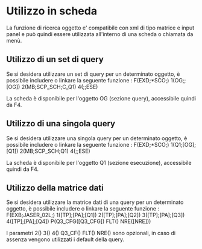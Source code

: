 # Utilizzo in scheda

La funzione di ricerca oggetto e' compatibile con xml di tipo matrice e input panel e può quindi
essere utilizzata all'interno di una scheda o chiamata da menù.

## Utilizzo di un set di query
Se si desidera utilizzare un set di query per un determinato oggetto, è possibile includere
o linkare la seguente funzione : 
F(EXD;\*SCO;) 1(OG;;[OG]) 2(MB;SCP_SCH;C_Q1) 4(;;ESE)

La scheda è disponibile per l'oggetto OG (sezione query), accessibile quindi da F4.

## Utilizzo di una singola query
Se si desidera utilizzare una singola query per un determinato oggetto, è possibile includere
o linkare la seguente funzione : 
F(EXD;\*SCO;) 1(Q1;[OG];[Q1]) 2(MB;SCP_SCH;Q1) 4(;;ESE)

La scheda è disponibile per l'oggetto Q1 (sezione esecuzione), accessibile quindi da F4.

## Utilizzo della matrice dati
Se si desidera utilizzare la matrice dati di una query per un determinato oggetto,
è possibile includere o linkare la seguente funzione : 
F(EXB;JASER_02L;) 1([TP];[PA];[Q1]) 2([TP];[PA];[Q2]) 3([TP];[PA];[Q3]) 4([TP];[PA];[Q4])
P(Q3_CFG([Q3_CFG]) FLT() NRE([NRE]))

I parametri 2() 3() 4() Q3_CF() FLT() NRE() sono opzionali, in caso di assenza vengono utilizzati
i default della query.
